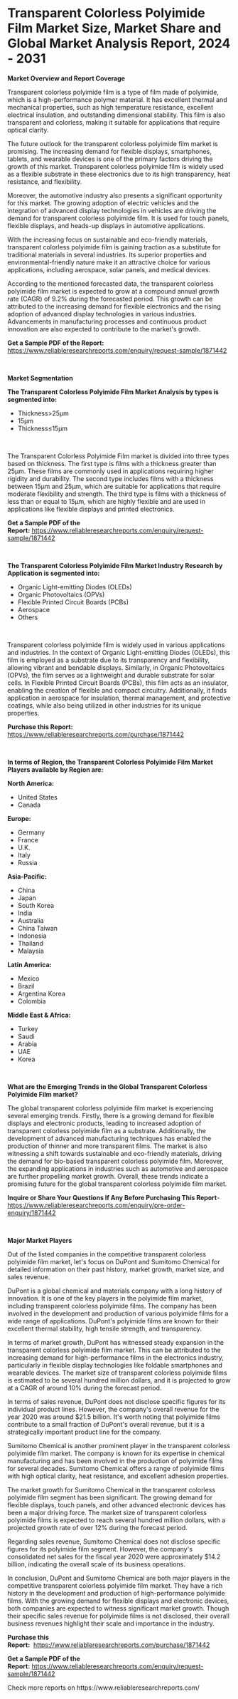 <p><h1>Transparent Colorless Polyimide Film Market Size, Market Share and Global Market Analysis Report, 2024 - 2031</h1></p><p><strong>Market Overview and Report Coverage</strong></p>
<p><p>Transparent colorless polyimide film is a type of film made of polyimide, which is a high-performance polymer material. It has excellent thermal and mechanical properties, such as high temperature resistance, excellent electrical insulation, and outstanding dimensional stability. This film is also transparent and colorless, making it suitable for applications that require optical clarity.</p><p>The future outlook for the transparent colorless polyimide film market is promising. The increasing demand for flexible displays, smartphones, tablets, and wearable devices is one of the primary factors driving the growth of this market. Transparent colorless polyimide film is widely used as a flexible substrate in these electronics due to its high transparency, heat resistance, and flexibility.</p><p>Moreover, the automotive industry also presents a significant opportunity for this market. The growing adoption of electric vehicles and the integration of advanced display technologies in vehicles are driving the demand for transparent colorless polyimide film. It is used for touch panels, flexible displays, and heads-up displays in automotive applications.</p><p>With the increasing focus on sustainable and eco-friendly materials, transparent colorless polyimide film is gaining traction as a substitute for traditional materials in several industries. Its superior properties and environmental-friendly nature make it an attractive choice for various applications, including aerospace, solar panels, and medical devices.</p><p>According to the mentioned forecasted data, the transparent colorless polyimide film market is expected to grow at a compound annual growth rate (CAGR) of 9.2% during the forecasted period. This growth can be attributed to the increasing demand for flexible electronics and the rising adoption of advanced display technologies in various industries. Advancements in manufacturing processes and continuous product innovation are also expected to contribute to the market's growth.</p></p>
<p><strong>Get a Sample PDF of the Report:</strong> <a href="https://www.reliableresearchreports.com/enquiry/request-sample/1871442">https://www.reliableresearchreports.com/enquiry/request-sample/1871442</a></p>
<p>&nbsp;</p>
<p><strong>Market Segmentation</strong></p>
<p><strong>The Transparent Colorless Polyimide Film Market Analysis by types is segmented into:</strong></p>
<p><ul><li>Thickness>25μm</li><li>15μm<Thickness≤25μm</li><li>Thickness≤15μm</li></ul></p>
<p>&nbsp;</p>
<p><p>The Transparent Colorless Polyimide Film market is divided into three types based on thickness. The first type is films with a thickness greater than 25μm. These films are commonly used in applications requiring higher rigidity and durability. The second type includes films with a thickness between 15μm and 25μm, which are suitable for applications that require moderate flexibility and strength. The third type is films with a thickness of less than or equal to 15μm, which are highly flexible and are used in applications like flexible displays and printed electronics.</p></p>
<p><strong>Get a Sample PDF of the Report:</strong>&nbsp;<a href="https://www.reliableresearchreports.com/enquiry/request-sample/1871442">https://www.reliableresearchreports.com/enquiry/request-sample/1871442</a></p>
<p>&nbsp;</p>
<p><strong>The Transparent Colorless Polyimide Film Market Industry Research by Application is segmented into:</strong></p>
<p><ul><li>Organic Light-emitting Diodes (OLEDs)</li><li>Organic Photovoltaics (OPVs)</li><li>Flexible Printed Circuit Boards (PCBs)</li><li>Aerospace</li><li>Others</li></ul></p>
<p>&nbsp;</p>
<p><p>Transparent colorless polyimide film is widely used in various applications and industries. In the context of Organic Light-emitting Diodes (OLEDs), this film is employed as a substrate due to its transparency and flexibility, allowing vibrant and bendable displays. Similarly, in Organic Photovoltaics (OPVs), the film serves as a lightweight and durable substrate for solar cells. In Flexible Printed Circuit Boards (PCBs), this film acts as an insulator, enabling the creation of flexible and compact circuitry. Additionally, it finds application in aerospace for insulation, thermal management, and protective coatings, while also being utilized in other industries for its unique properties.</p></p>
<p><strong>Purchase this Report:</strong>&nbsp; <a href="https://www.reliableresearchreports.com/purchase/1871442">https://www.reliableresearchreports.com/purchase/1871442</a></p>
<p>&nbsp;</p>
<p><strong>In terms of Region, the Transparent Colorless Polyimide Film Market Players available by Region are:</strong></p>
<p>
    <p> <strong> North America: </strong>
        <ul>
            <li>United States</li>
            <li>Canada</li>
        </ul>
        </p> 
    <p> <strong> Europe: </strong>
        <ul>
            <li>Germany</li>
            <li>France</li>
            <li>U.K.</li>
            <li>Italy</li>
            <li>Russia</li>
        </ul>
        </p> 
    <p> <strong> Asia-Pacific: </strong>
        <ul>
            <li>China</li>
            <li>Japan</li>
            <li>South Korea</li>
            <li>India</li>
            <li>Australia</li>
            <li>China Taiwan</li>
            <li>Indonesia</li>
            <li>Thailand</li>
            <li>Malaysia</li>
        </ul>
        </p> 
    <p> <strong> Latin America: </strong>
        <ul>
            <li>Mexico</li>
            <li>Brazil</li>
            <li>Argentina Korea</li>
            <li>Colombia</li>
        </ul>
        </p> 
    <p> <strong> Middle East & Africa: </strong>
        <ul>
            <li>Turkey</li>
            <li>Saudi</li>
            <li>Arabia</li>
            <li>UAE</li>
            <li>Korea</li>
        </ul>
    </p>
    </p>
<p>&nbsp;</p>
<p><strong>What are the Emerging Trends in the Global Transparent Colorless Polyimide Film market?</strong></p>
<p><p>The global transparent colorless polyimide film market is experiencing several emerging trends. Firstly, there is a growing demand for flexible displays and electronic products, leading to increased adoption of transparent colorless polyimide film as a substrate. Additionally, the development of advanced manufacturing techniques has enabled the production of thinner and more transparent films. The market is also witnessing a shift towards sustainable and eco-friendly materials, driving the demand for bio-based transparent colorless polyimide film. Moreover, the expanding applications in industries such as automotive and aerospace are further propelling market growth. Overall, these trends indicate a promising future for the global transparent colorless polyimide film market.</p></p>
<p><strong>Inquire or Share Your Questions If Any Before Purchasing This Report</strong>- <a href="https://www.reliableresearchreports.com/enquiry/pre-order-enquiry/1871442">https://www.reliableresearchreports.com/enquiry/pre-order-enquiry/1871442</a></p>
<p>&nbsp;</p>
<p><strong>Major Market Players</strong></p>
<p><p>Out of the listed companies in the competitive transparent colorless polyimide film market, let's focus on DuPont and Sumitomo Chemical for detailed information on their past history, market growth, market size, and sales revenue.</p><p>DuPont is a global chemical and materials company with a long history of innovation. It is one of the key players in the polyimide film market, including transparent colorless polyimide films. The company has been involved in the development and production of various polyimide films for a wide range of applications. DuPont's polyimide films are known for their excellent thermal stability, high tensile strength, and transparency.</p><p>In terms of market growth, DuPont has witnessed steady expansion in the transparent colorless polyimide film market. This can be attributed to the increasing demand for high-performance films in the electronics industry, particularly in flexible display technologies like foldable smartphones and wearable devices. The market size of transparent colorless polyimide films is estimated to be several hundred million dollars, and it is projected to grow at a CAGR of around 10% during the forecast period.</p><p>In terms of sales revenue, DuPont does not disclose specific figures for its individual product lines. However, the company's overall revenue for the year 2020 was around $21.5 billion. It's worth noting that polyimide films contribute to a small fraction of DuPont's overall revenue, but it is a strategically important product line for the company.</p><p>Sumitomo Chemical is another prominent player in the transparent colorless polyimide film market. The company is known for its expertise in chemical manufacturing and has been involved in the production of polyimide films for several decades. Sumitomo Chemical offers a range of polyimide films with high optical clarity, heat resistance, and excellent adhesion properties.</p><p>The market growth for Sumitomo Chemical in the transparent colorless polyimide film segment has been significant. The growing demand for flexible displays, touch panels, and other advanced electronic devices has been a major driving force. The market size of transparent colorless polyimide films is expected to reach several hundred million dollars, with a projected growth rate of over 12% during the forecast period.</p><p>Regarding sales revenue, Sumitomo Chemical does not disclose specific figures for its polyimide film segment. However, the company's consolidated net sales for the fiscal year 2020 were approximately $14.2 billion, indicating the overall scale of its business operations.</p><p>In conclusion, DuPont and Sumitomo Chemical are both major players in the competitive transparent colorless polyimide film market. They have a rich history in the development and production of high-performance polyimide films. With the growing demand for flexible displays and electronic devices, both companies are expected to witness significant market growth. Though their specific sales revenue for polyimide films is not disclosed, their overall business revenues highlight their scale and importance in the industry.</p></p>
<p><strong>Purchase this Report:</strong>&nbsp;&nbsp;<a href="https://www.reliableresearchreports.com/purchase/1871442">https://www.reliableresearchreports.com/purchase/1871442</a></p>
<p></p>
<p><strong>Get a Sample PDF of the Report:</strong>&nbsp;<a href="https://www.reliableresearchreports.com/enquiry/request-sample/1871442">https://www.reliableresearchreports.com/enquiry/request-sample/1871442</a></p>
<p>Check more reports on https://www.reliableresearchreports.com/</p>